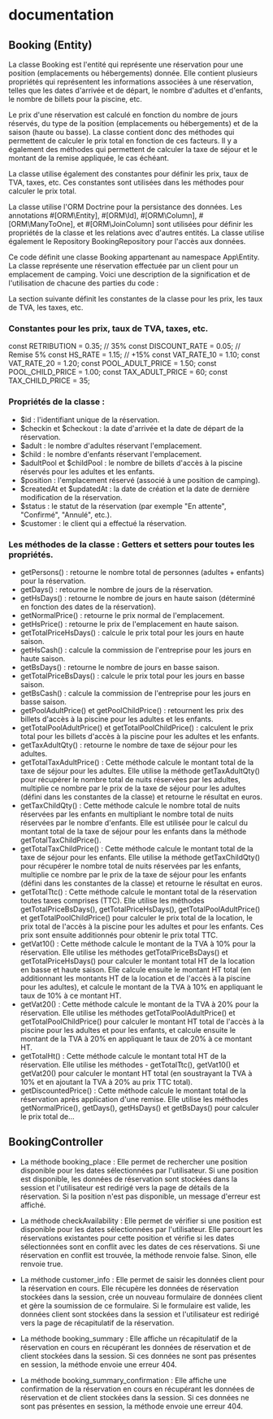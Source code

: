 # documentation

## Booking (Entity)

La classe Booking est l'entité qui représente une réservation pour une position (emplacements ou hébergements) donnée. Elle contient plusieurs propriétés qui représentent les informations associées à une réservation, telles que les dates d'arrivée et de départ, le nombre d'adultes et d'enfants, le nombre de billets pour la piscine, etc.

Le prix d'une réservation est calculé en fonction du nombre de jours réservés, du type de la position (emplacements ou hébergements) et de la saison (haute ou basse). La classe contient donc des méthodes qui permettent de calculer le prix total en fonction de ces facteurs. Il y a également des méthodes qui permettent de calculer la taxe de séjour et le montant de la remise appliquée, le cas échéant.

La classe utilise également des constantes pour définir les prix, taux de TVA, taxes, etc. Ces constantes sont utilisées dans les méthodes pour calculer le prix total.

La classe utilise l'ORM Doctrine pour la persistance des données. Les annotations #[ORM\Entity], #[ORM\Id], #[ORM\Column], #[ORM\ManyToOne], et #[ORM\JoinColumn] sont utilisées pour définir les propriétés de la classe et les relations avec d'autres entités. La classe utilise également le Repository BookingRepository pour l'accès aux données.

Ce code définit une classe Booking appartenant au namespace App\Entity. La classe représente une réservation effectuée par un client pour un emplacement de camping. Voici une description de la signification et de l'utilisation de chacune des parties du code :

La section suivante définit les constantes de la classe pour les prix, les taux de TVA, les taxes, etc.

### Constantes pour les prix, taux de TVA, taxes, etc.
const RETRIBUTION = 0.35; // 35%
const DISCOUNT_RATE = 0.05; // Remise 5%
const HS_RATE = 1.15; // +15%
const VAT_RATE_10 = 1.10;
const VAT_RATE_20 = 1.20;
const POOL_ADULT_PRICE = 1.50;
const POOL_CHILD_PRICE = 1.00;
const TAX_ADULT_PRICE = 60;
const TAX_CHILD_PRICE = 35;

### Propriétés de la classe :

- $id : l'identifiant unique de la réservation.
- $checkin et $checkout : la date d'arrivée et la date de départ de la réservation.
- $adult : le nombre d'adultes réservant l'emplacement.
- $child : le nombre d'enfants réservant l'emplacement.
- $adultPool et $childPool : le nombre de billets d'accès à la piscine réservés pour les adultes et les enfants.
- $position : l'emplacement réservé (associé à une position de camping).
- $createdAt et $updatedAt : la date de création et la date de dernière modification de la réservation.
- $status : le statut de la réservation (par exemple "En attente", "Confirmé", "Annulé", etc.).
- $customer : le client qui a effectué la réservation.

### Les méthodes de la classe : Getters et setters pour toutes les propriétés.

- getPersons() : retourne le nombre total de personnes (adultes + enfants) pour la réservation.
- getDays() : retourne le nombre de jours de la réservation.
- getHsDays() : retourne le nombre de jours en haute saison (déterminé en fonction des dates de la réservation).
- getNormalPrice() : retourne le prix normal de l'emplacement.
- getHsPrice() : retourne le prix de l'emplacement en haute saison.
- getTotalPriceHsDays() : calcule le prix total pour les jours en haute saison.
- getHsCash() : calcule la commission de l'entreprise pour les jours en haute saison.
- getBsDays() : retourne le nombre de jours en basse saison.
- getTotalPriceBsDays() : calcule le prix total pour les jours en basse saison.
- getBsCash() : calcule la commission de l'entreprise pour les jours en basse saison.
- getPoolAdultPrice() et getPoolChildPrice() : retournent les prix des billets d'accès à la piscine pour les adultes et les enfants.
- getTotalPoolAdultPrice() et getTotalPoolChildPrice() : calculent le prix total pour les billets d'accès à la piscine pour les adultes et les enfants.
- getTaxAdultQty() : retourne le nombre de taxe de séjour pour les adultes.
- getTotalTaxAdultPrice() : Cette méthode calcule le montant total de la taxe de séjour pour les adultes. Elle utilise la méthode getTaxAdultQty() pour récupérer le nombre total de nuits réservées par les adultes, multiplie ce nombre par le prix de la taxe de séjour pour les adultes (défini dans les constantes de la classe) et retourne le résultat en euros.
- getTaxChildQty() : Cette méthode calcule le nombre total de nuits réservées par les enfants en multipliant le nombre total de nuits réservées par le nombre d'enfants. Elle est utilisée pour le calcul du montant total de la taxe de séjour pour les enfants dans la méthode getTotalTaxChildPrice().
- getTotalTaxChildPrice() : Cette méthode calcule le montant total de la taxe de séjour pour les enfants. Elle utilise la méthode getTaxChildQty() pour récupérer le nombre total de nuits réservées par les enfants, multiplie ce nombre par le prix de la taxe de séjour pour les enfants (défini dans les constantes de la classe) et retourne le résultat en euros.
- getTotalTtc() : Cette méthode calcule le montant total de la réservation toutes taxes comprises (TTC). Elle utilise les méthodes getTotalPriceBsDays(), getTotalPriceHsDays(), getTotalPoolAdultPrice() et getTotalPoolChildPrice() pour calculer le prix total de la location, le prix total de l'accès à la piscine pour les adultes et pour les enfants. Ces prix sont ensuite additionnés pour obtenir le prix total TTC.
- getVat10() : Cette méthode calcule le montant de la TVA à 10% pour la réservation. Elle utilise les méthodes getTotalPriceBsDays() et getTotalPriceHsDays() pour calculer le montant total HT de la location en basse et haute saison. Elle calcule ensuite le montant HT total (en additionnant les montants HT de la location et de l'accès à la piscine pour les adultes), et calcule le montant de la TVA à 10% en appliquant le taux de 10% à ce montant HT.
- getVat20() : Cette méthode calcule le montant de la TVA à 20% pour la réservation. Elle utilise les méthodes getTotalPoolAdultPrice() et getTotalPoolChildPrice() pour calculer le montant HT total de l'accès à la piscine pour les adultes et pour les enfants, et calcule ensuite le montant de la TVA à 20% en appliquant le taux de 20% à ce montant HT.
- getTotalHt() : Cette méthode calcule le montant total HT de la réservation. Elle utilise les méthodes - getTotalTtc(), getVat10() et getVat20() pour calculer le montant HT total (en soustrayant la TVA à 10% et en ajoutant la TVA à 20% au prix TTC total).
- getDiscountedPrice() : Cette méthode calcule le montant total de la réservation après application d'une remise. Elle utilise les méthodes getNormalPrice(), getDays(), getHsDays() et getBsDays() pour calculer le prix total de...

## BookingController

- La méthode booking_place : Elle permet de rechercher une position disponible pour les dates sélectionnées par l'utilisateur. Si une position est disponible, les données de réservation sont stockées dans la session et l'utilisateur est redirigé vers la page de détails de la réservation. Si la position n'est pas disponible, un message d'erreur est affiché.

- La méthode checkAvailability : Elle permet de vérifier si une position est disponible pour les dates sélectionnées par l'utilisateur. Elle parcourt les réservations existantes pour cette position et vérifie si les dates sélectionnées sont en conflit avec les dates de ces réservations. Si une réservation en conflit est trouvée, la méthode renvoie false. Sinon, elle renvoie true.

- La méthode customer_info : Elle permet de saisir les données client pour la réservation en cours. Elle récupère les données de réservation stockées dans la session, crée un nouveau formulaire de données client et gère la soumission de ce formulaire. Si le formulaire est valide, les données client sont stockées dans la session et l'utilisateur est redirigé vers la page de récapitulatif de la réservation.

- La méthode booking_summary : Elle affiche un récapitulatif de la réservation en cours en récupérant les données de réservation et de client stockées dans la session. Si ces données ne sont pas présentes en session, la méthode envoie une erreur 404.

- La méthode booking_summary_confirmation : Elle affiche une confirmation de la réservation en cours en récupérant les données de réservation et de client stockées dans la session. Si ces données ne sont pas présentes en session, la méthode envoie une erreur 404.
